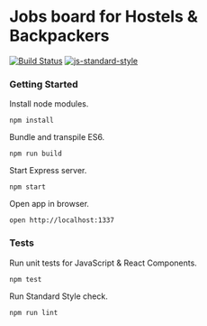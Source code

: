 # Jobs board for Hostels & Backpackers

[![Build Status](https://snap-ci.com/hzhu/weworkhostels-v2/branch/master/build_image)](https://snap-ci.com/hzhu/weworkhostels-v2/branch/master)
[![js-standard-style](https://img.shields.io/badge/code%20style-standard-brightgreen.svg)](http://standardjs.com/)

### Getting Started
Install node modules.
```
npm install
```

Bundle and transpile ES6.
```
npm run build
```

Start Express server.
```
npm start
```

Open app in browser.
```
open http://localhost:1337
```

### Tests
Run unit tests for JavaScript & React Components.
```
npm test
```

Run Standard Style check.
```
npm run lint
```